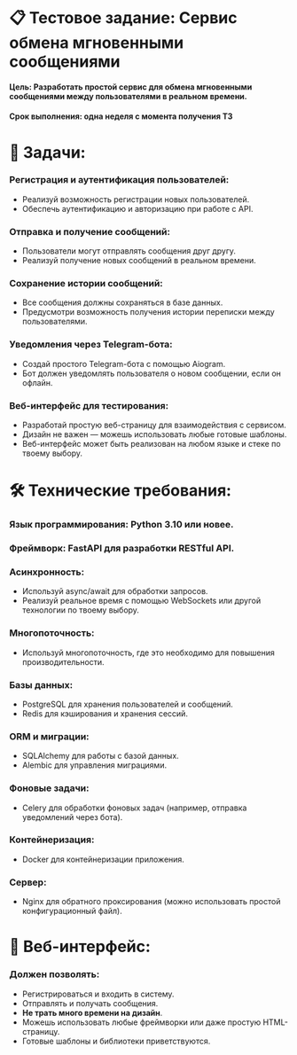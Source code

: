 # 📋 Тестовое задание: Сервис обмена мгновенными сообщениями
#### Цель: Разработать простой сервис для обмена мгновенными сообщениями между пользователями в реальном времени.
#### Срок выполнения: одна неделя с момента получения ТЗ

# 📌 <a>Задачи:</a>
### Регистрация и аутентификация пользователей:
  * Реализуй возможность регистрации новых пользователей.
  * Обеспечь аутентификацию и авторизацию при работе с API.
### Отправка и получение сообщений:
  * Пользователи могут отправлять сообщения друг другу.
  * Реализуй получение новых сообщений в реальном времени.
### Сохранение истории сообщений:
  * Все сообщения должны сохраняться в базе данных.
  * Предусмотри возможность получения истории переписки между пользователями.
### Уведомления через Telegram-бота:
  * Создай простого Telegram-бота с помощью Aiogram.
  * Бот должен уведомлять пользователя о новом сообщении, если он офлайн.
### Веб-интерфейс для тестирования:
  * Разработай простую веб-страницу для взаимодействия с сервисом.
  * Дизайн не важен — можешь использовать любые готовые шаблоны.
  * Веб-интерфейс может быть реализован на любом языке и стеке по твоему выбору.

# 🛠 <a>Технические требования:</a>
### Язык программирования: Python 3.10 или новее.
### Фреймворк: FastAPI для разработки RESTful API.
### Асинхронность:
  * Используй async/await для обработки запросов.
  * Реализуй реальное время с помощью WebSockets или другой технологии по твоему выбору.
### Многопоточность:
  * Используй многопоточность, где это необходимо для повышения производительности.
### Базы данных:
  * PostgreSQL для хранения пользователей и сообщений.
  * Redis для кэширования и хранения сессий.
### ORM и миграции:
  * SQLAlchemy для работы с базой данных.
  * Alembic для управления миграциями.
### Фоновые задачи:
  * Celery для обработки фоновых задач (например, отправка уведомлений через бота).
### Контейнеризация:
  * Docker для контейнеризации приложения.
### Сервер:
  * Nginx для обратного проксирования (можно использовать простой конфигурационный файл).

# 🎨 Веб-интерфейс:
### Должен позволять:
  * Регистрироваться и входить в систему.
  * Отправлять и получать сообщения.
  * <b>Не трать много времени на дизайн</b>.
  * Можешь использовать любые фреймворки или даже простую HTML-страницу.
  * Готовые шаблоны и библиотеки приветствуются.


